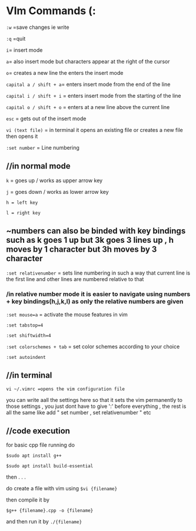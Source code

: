 # VIm Commands (:

`:w` =save changes ie write 

`:q` =quit

`i`= insert mode 

`a`= also insert mode but characters appear  at the right of the cursor 

`o`= creates a new line the enters the insert mode 

`capital a / shift + a`= enters insert mode from the end of the line

`capital i / shift + i` = enters insert mode from the starting of the line 

`capital o / shift + o` = enters at a new line above the current line 

`esc` = gets out of the insert mode 

`vi (text file)` = in terminal it opens an existing file or creates a new file then opens it

`:set number` = Line numbering 



## //in normal mode 

`k` = goes up / works as upper arrow key  

`j` = goes down / works as lower arrow key

`h = left key` 

`l = right key`

## ~numbers can also be binded with key bindings such as k goes 1 up but 3k goes 3 lines up , h moves by 1 character but 3h moves by 3 character 

`:set relativenumber` = sets line numbering in such a way that current line is the first  line and other lines are numbered relative to that

### /in relative number mode it is easier to navigate using numbers + key bindings(h,j,k,l) as only the relative numbers are given 

`:set mouse=a`  = activate the mouse features in vim

`:set tabstop=4`

`:set shiftwidth=4`

`:set colorschemes + tab` = set color schemes according to your choice 

`:set autoindent `




## //in terminal 
 
`vi ~/.vimrc =opens the vim configuration file`  

you can write aall the settings here so that it sets the vim permanently to those settings , you just dont have to give ':' before everything , the rest is all the same like add " set number , set relativenumber " etc



## //code execution 
for basic cpp file running do 

`$sudo apt install g++`

`$sudo apt install build-essential `

then . . .

do create a file with vim using `$vi {filename}`

then compile it by 

`$g++ {filename}.cpp -o {filename}`

and then run it by `./{filename}`
